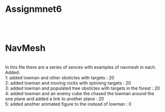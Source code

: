 # Assignmnet6
<br>
<br>
<h1>NavMesh</h1>
 <br>
  <body>
 In this file there are a series of sences with examples of navmesh in each.
 <br>
 Added:<br>
 	1: added lowman and other obsticles with targets  :   20<br>
	2: added lowman and moving rocks with spinning targets  :   20<br>
	3: added lowman and populated tree obsticles with targets in the forest  :   20<br>
	4: added lowman and an enemy cube the chased the lowman around the one plane and added a link to another plane :   20<br>
	5: added another animated figure to the instead of lowman : 0<br>
</body>
